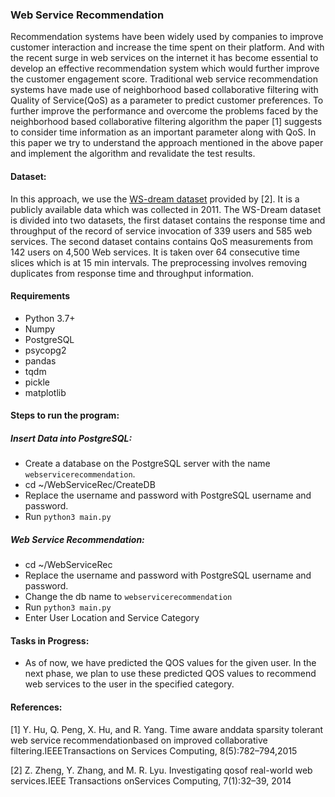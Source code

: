### Web Service Recommendation
Recommendation systems have been widely used by companies to improve customer interaction and increase the time spent on their platform. And with the recent surge in web services on the internet it has become essential to develop an effective recommendation system which would further improve the customer engagement score. Traditional web service recommendation systems have made use of neighborhood based collaborative filtering with Quality of Service(QoS) as a parameter to predict customer preferences. To further improve the performance and overcome the problems faced by the neighborhood based collaborative filtering algorithm the paper [1] suggests to consider time information as an important parameter along with QoS. In this paper we try to understand the approach mentioned in the above paper and implement the algorithm and revalidate the test results.

#### Dataset:
In this approach, we use the [WS-dream dataset](https://github.com/wsdream/wsdream-dataset) provided by [2]. It is a publicly available data which was collected in 2011. The WS-Dream dataset is divided into two datasets, the first dataset contains the response time and throughput of the record of service invocation of 339 users and 585 web services. The second dataset contains contains QoS measurements from 142 users on 4,500 Web services. It is taken over 64 consecutive time slices which is at 15 min intervals. The preprocessing involves removing duplicates from response time and throughput information.

#### Requirements
- Python 3.7+
- Numpy
- PostgreSQL
- psycopg2
- pandas
- tqdm
- pickle
- matplotlib

#### Steps to run the program:
##### Insert Data into PostgreSQL:
- Create a database on the PostgreSQL server with the name `webservicerecommendation`.
- cd ~/WebServiceRec/CreateDB
- Replace the username and password with PostgreSQL username and password.
- Run `python3 main.py`

##### Web Service Recommendation:
- cd ~/WebServiceRec
- Replace the username and password with PostgreSQL username and password.
- Change the db name to `webservicerecommendation`
- Run `python3 main.py`
- Enter User Location and Service Category

#### Tasks in Progress:
- As of now, we have predicted the QOS values for the given user. In the next phase, we plan to use these predicted QOS values to recommend web services to the user in the specified category.


#### References:
[1] Y. Hu, Q. Peng, X. Hu, and R. Yang. Time aware anddata sparsity tolerant web service recommendationbased on improved collaborative filtering.IEEETransactions on Services Computing, 8(5):782–794,2015

[2] Z. Zheng, Y. Zhang, and M. R. Lyu. Investigating qosof real-world web services.IEEE Transactions onServices Computing, 7(1):32–39, 2014
